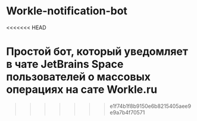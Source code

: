 # Workle-notification-bot
<<<<<<< HEAD

Простой бот, который уведомляет в чате JetBrains Space пользователей о массовых операциях на сате Workle.ru
=======
>>>>>>> e1f74b1f8b9150e6b8215405aee9e9a7b4f70571
